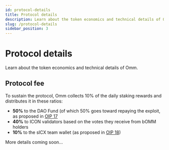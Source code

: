 ```yaml
---
id: protocol-details
title: Protocol details
description: Learn about the token economics and technical details of Omm.
slug: /protocol-details
sidebar_position: 3
---
```


# Protocol details
Learn about the token economics and technical details of Omm.


## Protocol fee
To sustain the protocol, Omm collects 10% of the daily staking rewards and distributes it in these ratios:

- **50%** to the DAO Fund (of which 50% goes toward repaying the exploit, as proposed in [OIP 17](https://app.omm.finance/#/vote/proposal/17)
- **40%** to ICON validators based on the votes they receive from bOMM holders
- **10%** to the sICX team wallet (as proposed in [OIP 18](https://app.omm.finance/#/vote/proposal/18))


More details coming soon...